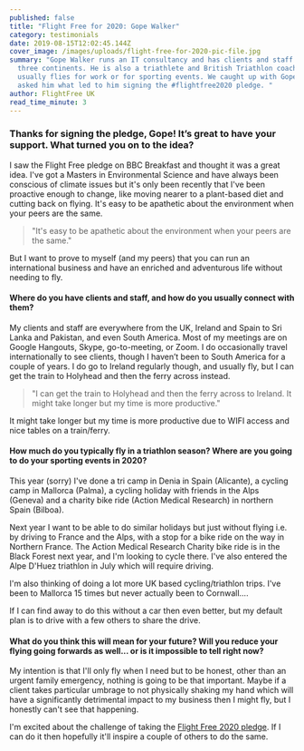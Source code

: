 ```yaml
---
published: false
title: "Flight Free for 2020: Gope Walker"
category: testimonials
date: 2019-08-15T12:02:45.144Z
cover_image: /images/uploads/flight-free-for-2020-pic-file.jpg
summary: "Gope Walker runs an IT consultancy and has clients and staff across
  three continents. He is also a triathlete and British Triathlon coach, and
  usually flies for work or for sporting events. We caught up with Gope and
  asked him what led to him signing the #flightfree2020 pledge. "
author: FlightFree UK
read_time_minute: 3
---
```

### **Thanks for signing the pledge, Gope! It’s great to have your support. What turned you on to the idea?**

I saw the Flight Free pledge on BBC Breakfast and thought it was a great idea. I've got a Masters in Environmental Science and have always been conscious of climate issues but it's only been recently that I've been proactive enough to change, like moving nearer to a plant-based diet and cutting back on flying. It's easy to be apathetic about the environment when your peers are the same. 

> "It's easy to be apathetic about the environment when your peers are the same."

But I want to prove to myself (and my peers) that you can run an international business and have an enriched and adventurous life without needing to fly.

#### **Where do you have clients and staff, and how do you usually connect with them?**

My clients and staff are everywhere from the UK, Ireland and Spain to Sri Lanka and Pakistan, and even South America. Most of my meetings are on Google Hangouts, Skype, go-to-meeting, or Zoom. I do occasionally travel internationally to see clients, though I haven’t been to South America for a couple of years. I do go to Ireland regularly though, and usually fly, but I can get the train to Holyhead and then the ferry across instead.

> "I can get the train to Holyhead and then the ferry across to Ireland. It might take longer but my time is more productive."

 It might take longer but my time is more productive due to WIFI access and nice tables on a train/ferry.  

#### **How much do you typically fly in a triathlon season? Where are you going to do your sporting events in 2020?**

This year (sorry) I've done a tri camp in Denia in Spain (Alicante), a cycling camp in Mallorca (Palma), a cycling holiday with friends in the Alps (Geneva) and a charity bike ride (Action Medical Research) in northern Spain (Bilboa). 

Next year I want to be able to do similar holidays but just without flying i.e. by driving to France and the Alps, with a stop for a bike ride on the way in Northern France. The Action Medical Research Charity bike ride is in the Black Forest next year, and I'm looking to cycle there. I've also entered the Alpe D'Huez triathlon in July which will require driving. 

I'm also thinking of doing a lot more UK based cycling/triathlon trips. I've been to Mallorca 15 times but never actually been to Cornwall….

If I can find away to do this without a car then even better, but my default plan is to drive with a few others to share the drive. 

#### **What do you think this will mean for your future? Will you reduce your flying going forwards as well... or is it impossible to tell right now?**

My intention is that I'll only fly when I need but to be honest, other than an urgent family emergency, nothing is going to be that important. Maybe if a client takes particular umbrage to not physically shaking my hand which will have a significantly detrimental impact to my business then I might fly, but I honestly can't see that happening. 

I'm excited about the challenge of taking the [Flight Free 2020 pledge](https://www.flightfree.co.uk/pledge). If I can do it then hopefully it'll inspire a couple of others to do the same.